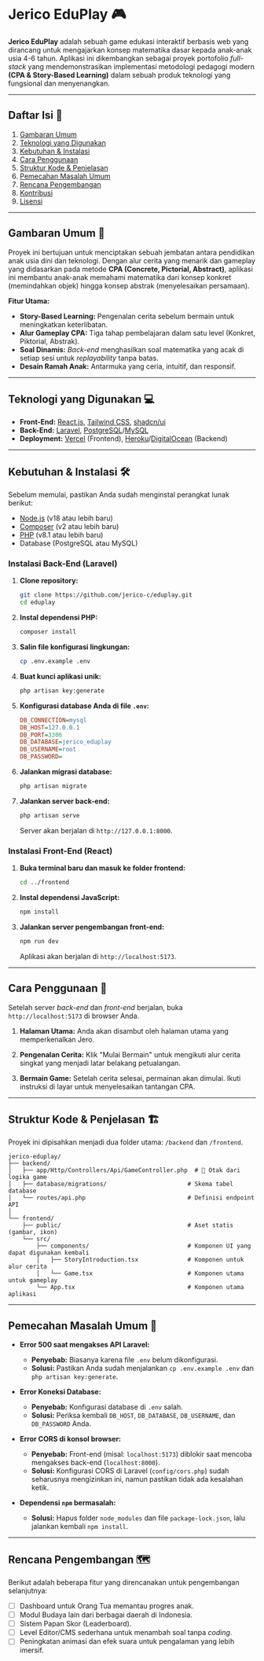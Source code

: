 # Jerico EduPlay 🎮

**Jerico EduPlay** adalah sebuah game edukasi interaktif berbasis web yang dirancang untuk mengajarkan konsep matematika dasar kepada anak-anak usia 4-6 tahun. Aplikasi ini dikembangkan sebagai proyek portofolio *full-stack* yang mendemonstrasikan implementasi metodologi pedagogi modern **(CPA & Story-Based Learning)** dalam sebuah produk teknologi yang fungsional dan menyenangkan.

-----

## Daftar Isi 📖

1.  [Gambaran Umum](https://www.google.com/search?q=%23gambaran-umum-)
2.  [Teknologi yang Digunakan](https://www.google.com/search?q=%23teknologi-yang-digunakan-)
3.  [Kebutuhan & Instalasi](https://www.google.com/search?q=%23kebutuhan--instalasi-%EF%B8%8F)
4.  [Cara Penggunaan](https://www.google.com/search?q=%23cara-penggunaan-)
5.  [Struktur Kode & Penjelasan](https://www.google.com/search?q=%23struktur-kode--penjelasan-%EF%B8%8F)
6.  [Pemecahan Masalah Umum](https://www.google.com/search?q=%23pemecahan-masalah-umum-)
7.  [Rencana Pengembangan](https://www.google.com/search?q=%23rencana-pengembangan-)
8.  [Kontribusi](https://www.google.com/search?q=%23kontribusi-)
9.  [Lisensi](https://www.google.com/search?q=%23lisensi-)

-----

## Gambaran Umum 🎯

Proyek ini bertujuan untuk menciptakan sebuah jembatan antara pendidikan anak usia dini dan teknologi. Dengan alur cerita yang menarik dan gameplay yang didasarkan pada metode **CPA (Concrete, Pictorial, Abstract)**, aplikasi ini membantu anak-anak memahami matematika dari konsep konkret (memindahkan objek) hingga konsep abstrak (menyelesaikan persamaan).

**Fitur Utama:**

  * **Story-Based Learning:** Pengenalan cerita sebelum bermain untuk meningkatkan keterlibatan.
  * **Alur Gameplay CPA:** Tiga tahap pembelajaran dalam satu level (Konkret, Piktorial, Abstrak).
  * **Soal Dinamis:** *Back-end* menghasilkan soal matematika yang acak di setiap sesi untuk *replayability* tanpa batas.
  * **Desain Ramah Anak:** Antarmuka yang ceria, intuitif, dan responsif.

-----

## Teknologi yang Digunakan 💻

  * **Front-End:** [React.js](https://reactjs.org/), [Tailwind CSS](https://tailwindcss.com/), [shadcn/ui](https://ui.shadcn.com/)
  * **Back-End:** [Laravel](https://laravel.com/), [PostgreSQL](https://www.postgresql.org/)/[MySQL](https://www.mysql.com/)
  * **Deployment:** [Vercel](https://vercel.com/) (Frontend), [Heroku](https://www.heroku.com/)/[DigitalOcean](https://www.digitalocean.com/) (Backend)

-----

## Kebutuhan & Instalasi 🛠️

Sebelum memulai, pastikan Anda sudah menginstal perangkat lunak berikut:

  * [Node.js](https://nodejs.org/en/) (v18 atau lebih baru)
  * [Composer](https://getcomposer.org/) (v2 atau lebih baru)
  * [PHP](https://www.php.net/downloads.php) (v8.1 atau lebih baru)
  * Database (PostgreSQL atau MySQL)

### **Instalasi Back-End (Laravel)**

1.  **Clone repository:**

    ```bash
    git clone https://github.com/jerico-c/eduplay.git
    cd eduplay
    ```

2.  **Instal dependensi PHP:**

    ```bash
    composer install
    ```

3.  **Salin file konfigurasi lingkungan:**

    ```bash
    cp .env.example .env
    ```

4.  **Buat kunci aplikasi unik:**

    ```bash
    php artisan key:generate
    ```

5.  **Konfigurasi database Anda di file `.env`:**

    ```ini
    DB_CONNECTION=mysql
    DB_HOST=127.0.0.1
    DB_PORT=3306
    DB_DATABASE=jerico_eduplay
    DB_USERNAME=root
    DB_PASSWORD=
    ```

6.  **Jalankan migrasi database:**

    ```bash
    php artisan migrate
    ```

7.  **Jalankan server back-end:**

    ```bash
    php artisan serve
    ```

    Server akan berjalan di `http://127.0.0.1:8000`.

### **Instalasi Front-End (React)**

1.  **Buka terminal baru dan masuk ke folder frontend:**

    ```bash
    cd ../frontend
    ```

2.  **Instal dependensi JavaScript:**

    ```bash
    npm install
    ```

3.  **Jalankan server pengembangan front-end:**

    ```bash
    npm run dev
    ```

    Aplikasi akan berjalan di `http://localhost:5173`.

-----

## Cara Penggunaan 🚀

Setelah server *back-end* dan *front-end* berjalan, buka `http://localhost:5173` di browser Anda.

1.  **Halaman Utama:** Anda akan disambut oleh halaman utama yang memperkenalkan Jero.

2.  **Pengenalan Cerita:** Klik "Mulai Bermain" untuk mengikuti alur cerita singkat yang menjadi latar belakang petualangan.

3.  **Bermain Game:** Setelah cerita selesai, permainan akan dimulai. Ikuti instruksi di layar untuk menyelesaikan tantangan CPA.

-----

## Struktur Kode & Penjelasan 🏗️

Proyek ini dipisahkan menjadi dua folder utama: `/backend` dan `/frontend`.

```
jerico-eduplay/
├── backend/
│   ├── app/Http/Controllers/Api/GameController.php  # 🧠 Otak dari logika game
│   ├── database/migrations/                       # Skema tabel database
│   └── routes/api.php                             # Definisi endpoint API
│
└── frontend/
    ├── public/                                    # Aset statis (gambar, ikon)
    └── src/
        ├── components/                            # Komponen UI yang dapat digunakan kembali
        │   ├── StoryIntroduction.tsx              # Komponen untuk alur cerita
        │   └── Game.tsx                           # Komponen utama untuk gameplay
        └── App.tsx                                # Komponen utama aplikasi
```

-----

## Pemecahan Masalah Umum 🤔

  * **Error 500 saat mengakses API Laravel:**

      * **Penyebab:** Biasanya karena file `.env` belum dikonfigurasi.
      * **Solusi:** Pastikan Anda sudah menjalankan `cp .env.example .env` dan `php artisan key:generate`.

  * **Error Koneksi Database:**

      * **Penyebab:** Konfigurasi database di `.env` salah.
      * **Solusi:** Periksa kembali `DB_HOST`, `DB_DATABASE`, `DB_USERNAME`, dan `DB_PASSWORD` Anda.

  * **Error CORS di konsol browser:**

      * **Penyebab:** Front-end (misal: `localhost:5173`) diblokir saat mencoba mengakses back-end (`localhost:8000`).
      * **Solusi:** Konfigurasi CORS di Laravel (`config/cors.php`) sudah seharusnya mengizinkan ini, namun pastikan tidak ada kesalahan ketik.

  * **Dependensi `npm` bermasalah:**

      * **Solusi:** Hapus folder `node_modules` dan file `package-lock.json`, lalu jalankan kembali `npm install`.

-----

## Rencana Pengembangan 🗺️

Berikut adalah beberapa fitur yang direncanakan untuk pengembangan selanjutnya:

  - [ ]  Dashboard untuk Orang Tua memantau progres anak.
  - [ ] Modul Budaya lain dari berbagai daerah di Indonesia.
  - [ ] Sistem Papan Skor (Leaderboard).
  - [ ] Level Editor/CMS sederhana untuk menambah soal tanpa *coding*.
  - [ ] Peningkatan animasi dan efek suara untuk pengalaman yang lebih imersif.
